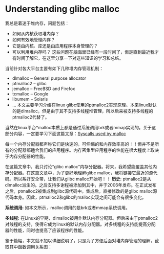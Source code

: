 # Understanding glibc malloc
我总是着迷于堆内存，问题包括：
- 如何从内核获取堆内存？
- 如何有效地管理内存？
- 它是由内核、库还是由应用程序本身管理的？
- 可以利用堆内存吗？
这些问题在脑海里已经有一段时间了，但是直到最近我才有时间了解它，在这里分享一下对这些知识的学习和总结。

当前针对各大平台主要有如下几种堆内存管理机制：
- dlmalloc – General purpose allocator
- ptmalloc2 – glibc
- jemalloc – FreeBSD and Firefox
- tcmalloc – Google
- libumem – Solaris
- …
本文主要学习介绍在linux glibc使用的ptmalloc2实现原理。本来linux默认的是dlmalloc，但是由于其不支持多线程堆管理，所以后来被支持多线程的ptmalloc2代替了。

当然在linux平台*malloc本质上都是通过系统调用brk或者mmap实现的。关于这部分内容，一定要学习下面这篇文章：[Syscalls used by malloc](https://github.com/Huoke/jottings/blob/master/Linux系统虚拟内存问题/Syscalls%20used%20by%20malloc.md#malloc使用的系统调用)

每一个内存分配器都声称它们是快速的，可伸缩的和内存效率高的！！但并不是所有的分配器都适合我们的应用程序。内存密集型应用程序的性能在很大程度上取决于内存分配器的性能。

在这篇文章中，我只讨论“glibc malloc”内存分配器。将来，我希望能覆盖其他内存分配器。在这篇文章中，为了更好地理解glibc malloc，我将链接它最近的源代码。所以系好安全带，让我们从glibc malloc开始吧！！
**历史:** ptmalloc2是从dlmalloc派生的。之后支持多谢程被添加到其中，并于2006年发布。在正式发布之后，ptmalloc2被集成到glibc源代码中。集成后，直接修改的是glibc malloc源代码本身。因此，ptmalloc2和glibc的malloc实现之间可能会有很多变化。

**系统调用:** 如本文所示，malloc调用的是brk或者mmap系统调用。

**多线程:** 在Linux的早期，dlmalloc被用作默认内存分配器。但后来由于ptmalloc2对线程的支持，使得它成为linux的默认内存分配器。对多线程的支持能提高分配器的性能，同时也提高了应该程序的性能。




鉴于篇幅，本文就不加以详细说明了，只是为了方便后面对堆内存管理的理解，截取其中函数调用关系图：

